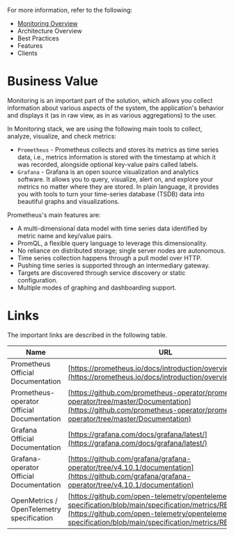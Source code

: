 For more information, refer to the following:

* [Monitoring Overview](overview.md)
* Architecture Overview
* Best Practices
* Features
* Clients

# Business Value

Monitoring is an important part of the solution, which allows you collect information about various aspects of the system,
the application's behavior and displays it (as in raw view, as in as various aggregations) to the user.

In Monitoring stack, we are using the following main tools to collect, analyze, visualize, and check metrics:

* `Prometheus` - Prometheus collects and stores its metrics as time series data, i.e., metrics information
  is stored with the timestamp at which it was recorded, alongside optional key-value pairs called labels.
* `Grafana` - Grafana is an open source visualization and analytics software. It allows you to query, visualize,
  alert on, and explore your metrics no matter where they are stored. In plain language, it provides
  you with tools to turn your time-series database (TSDB) data into beautiful graphs and visualizations.

Prometheus's main features are:

* A multi-dimensional data model with time series data identified by metric name and key/value pairs.
* PromQL, a flexible query language to leverage this dimensionality.
* No reliance on distributed storage; single server nodes are autonomous.
* Time series collection happens through a pull model over HTTP.
* Pushing time series is supported through an intermediary gateway.
* Targets are discovered through service discovery or static configuration.
* Multiple modes of graphing and dashboarding support.

# Links

The important links are described in the following table.

<!-- markdownlint-disable line-length -->
| Name                                       | URL                                                                                                                                                                                                                |
| ------------------------------------------ | ------------------------------------------------------------------------------------------------------------------------------------------------------------------------------------------------------------------ |
| Prometheus Official Documentation          | [https://prometheus.io/docs/introduction/overview/](https://prometheus.io/docs/introduction/overview/)                                                                                                             |
| Prometheus-operator Official Documentation | [https://github.com/prometheus-operator/prometheus-operator/tree/master/Documentation](https://github.com/prometheus-operator/prometheus-operator/tree/master/Documentation)                                       |
| Grafana Official Documentation             | [https://grafana.com/docs/grafana/latest/](https://grafana.com/docs/grafana/latest/)                                                                                                                               |
| Grafana-operator Official Documentation    | [https://github.com/grafana/grafana-operator/tree/v4.10.1/documentation](https://github.com/grafana/grafana-operator/tree/v4.10.1/documentation)                                                   |
| OpenMetrics / OpenTelemetry specification  | [https://github.com/open-telemetry/opentelemetry-specification/blob/main/specification/metrics/README.md](https://github.com/open-telemetry/opentelemetry-specification/blob/main/specification/metrics/README.md) |
<!-- markdownlint-enable line-length -->
